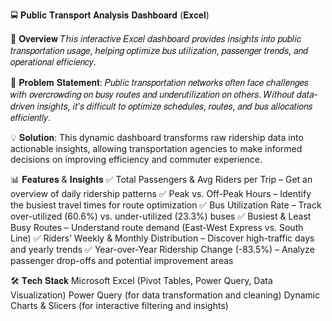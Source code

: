 🚍 𝐏𝐮𝐛𝐥𝐢𝐜 𝐓𝐫𝐚𝐧𝐬𝐩𝐨𝐫𝐭 𝐀𝐧𝐚𝐥𝐲𝐬𝐢𝐬 𝐃𝐚𝐬𝐡𝐛𝐨𝐚𝐫𝐝 (𝐄𝐱𝐜𝐞𝐥)


📌 𝐎𝐯𝐞𝐫𝐯𝐢𝐞𝐰
𝑇ℎ𝑖𝑠 𝑖𝑛𝑡𝑒𝑟𝑎𝑐𝑡𝑖𝑣𝑒 𝐸𝑥𝑐𝑒𝑙 𝑑𝑎𝑠ℎ𝑏𝑜𝑎𝑟𝑑 𝑝𝑟𝑜𝑣𝑖𝑑𝑒𝑠 𝑖𝑛𝑠𝑖𝑔ℎ𝑡𝑠 𝑖𝑛𝑡𝑜 𝑝𝑢𝑏𝑙𝑖𝑐 𝑡𝑟𝑎𝑛𝑠𝑝𝑜𝑟𝑡𝑎𝑡𝑖𝑜𝑛 𝑢𝑠𝑎𝑔𝑒, ℎ𝑒𝑙𝑝𝑖𝑛𝑔 𝑜𝑝𝑡𝑖𝑚𝑖𝑧𝑒 𝑏𝑢𝑠 𝑢𝑡𝑖𝑙𝑖𝑧𝑎𝑡𝑖𝑜𝑛, 𝑝𝑎𝑠𝑠𝑒𝑛𝑔𝑒𝑟 𝑡𝑟𝑒𝑛𝑑𝑠, 𝑎𝑛𝑑 𝑜𝑝𝑒𝑟𝑎𝑡𝑖𝑜𝑛𝑎𝑙 𝑒𝑓𝑓𝑖𝑐𝑖𝑒𝑛𝑐𝑦.


🚀 𝐏𝐫𝐨𝐛𝐥𝐞𝐦 𝐒𝐭𝐚𝐭𝐞𝐦𝐞𝐧𝐭:
𝑃𝑢𝑏𝑙𝑖𝑐 𝑡𝑟𝑎𝑛𝑠𝑝𝑜𝑟𝑡𝑎𝑡𝑖𝑜𝑛 𝑛𝑒𝑡𝑤𝑜𝑟𝑘𝑠 𝑜𝑓𝑡𝑒𝑛 𝑓𝑎𝑐𝑒 𝑐ℎ𝑎𝑙𝑙𝑒𝑛𝑔𝑒𝑠 𝑤𝑖𝑡ℎ 𝑜𝑣𝑒𝑟𝑐𝑟𝑜𝑤𝑑𝑖𝑛𝑔 𝑜𝑛 𝑏𝑢𝑠𝑦 𝑟𝑜𝑢𝑡𝑒𝑠 𝑎𝑛𝑑 𝑢𝑛𝑑𝑒𝑟𝑢𝑡𝑖𝑙𝑖𝑧𝑎𝑡𝑖𝑜𝑛 𝑜𝑛 𝑜𝑡ℎ𝑒𝑟𝑠. 𝑊𝑖𝑡ℎ𝑜𝑢𝑡 𝑑𝑎𝑡𝑎-𝑑𝑟𝑖𝑣𝑒𝑛 𝑖𝑛𝑠𝑖𝑔ℎ𝑡𝑠, 𝑖𝑡’𝑠 𝑑𝑖𝑓𝑓𝑖𝑐𝑢𝑙𝑡 𝑡𝑜 𝑜𝑝𝑡𝑖𝑚𝑖𝑧𝑒 𝑠𝑐ℎ𝑒𝑑𝑢𝑙𝑒𝑠, 𝑟𝑜𝑢𝑡𝑒𝑠, 𝑎𝑛𝑑 𝑏𝑢𝑠 𝑎𝑙𝑙𝑜𝑐𝑎𝑡𝑖𝑜𝑛𝑠 𝑒𝑓𝑓𝑖𝑐𝑖𝑒𝑛𝑡𝑙𝑦.


💡 𝐒𝐨𝐥𝐮𝐭𝐢𝐨𝐧:
This dynamic dashboard transforms raw ridership data into actionable insights, allowing transportation agencies to make informed decisions on improving efficiency and commuter experience.


📊 𝐅𝐞𝐚𝐭𝐮𝐫𝐞𝐬 & 𝐈𝐧𝐬𝐢𝐠𝐡𝐭𝐬
✅ Total Passengers & Avg Riders per Trip – Get an overview of daily ridership patterns
✅ Peak vs. Off-Peak Hours – Identify the busiest travel times for route optimization
✅ Bus Utilization Rate – Track over-utilized (60.6%) vs. under-utilized (23.3%) buses
✅ Busiest & Least Busy Routes – Understand route demand (East-West Express vs. South Line)
✅ Riders’ Weekly & Monthly Distribution – Discover high-traffic days and yearly trends
✅ Year-over-Year Ridership Change (-83.5%) – Analyze passenger drop-offs and potential improvement areas


🛠 𝐓𝐞𝐜𝐡 𝐒𝐭𝐚𝐜𝐤
Microsoft Excel (Pivot Tables, Power Query, Data Visualization)
Power Query (for data transformation and cleaning)
Dynamic Charts & Slicers (for interactive filtering and insights)
